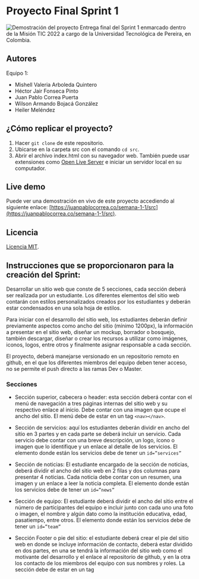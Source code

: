 # Proyecto Final Sprint 1

![Demostración del proyecto](https://dl.dropboxusercontent.com/s/3gqwud0uqrkazdl/Demo%20Sprint%201%20Equipo%201.gif)
Entrega final del Sprint 1 enmarcado dentro de la Misión TIC 2022 a cargo de la Universidad Tecnológica de Pereira, en Colombia.

## Autores

Equipo 1:

- Mishell Valeria Arboleda Quintero
- Héctor Jair Fonseca Pinto
- Juan Pablo Correa Puerta
- Wilson Armando Bojacá González
- Heiler Meléndez

## ¿Cómo replicar el proyecto?

1. Hacer `git clone` de este repositorio.
2. Ubicarse en la carpeta src con el comando `cd src`.
3. Abrir el archivo index.html con su navegador web. También puede usar extensiones como [Open Live Server](https://marketplace.visualstudio.com/items?itemName=ritwickdey.LiveServer) e iniciar un servidor local en su computador.

## Live demo

Puede ver una demostración en vivo de este proyecto accediendo al siguiente enlace: [https://juanpablocorrea.co/semana-1-1/src](https://juanpablocorrea.co/semana-1-1/src).

## Licencia

[Licencia MIT](LICENSE).

## Instrucciones que se proporcionaron para la creación del Sprint:

Desarrollar un sitio web que conste de 5 secciones, cada sección deberá ser realizada por un estudiante. Los diferentes elementos del sitio web contarán con estilos personalizados creados por los estudiantes y deberán estar condensados en una sola hoja de estilos.

Para iniciar con el desarrollo del sitio web, los estudiantes deberán definir previamente aspectos como ancho del sitio (mínimo 1200px), la información a presentar en el sitio web, diseñar un mockup, borrador o bosquejo, también descargar, diseñar o crear los recursos a utilizar como imágenes, iconos, logos, entre otros y finalmente asignar responsable a cada sección.

El proyecto, deberá manejarse versionado en un repositorio remoto en github, en el que los diferentes miembros del equipo deben tener acceso, no se permite el push directo a las ramas Dev o Master.

### Secciones

- Sección superior, cabecera o header: esta sección deberá contar con el menú de navegación a tres páginas internas del sitio web y su respectivo enlace al inicio. Debe contar con una imagen que ocupe el ancho del sitio.
  El menú debe de estar en un tag `<nav></nav>`.
- Sección de servicios: aquí los estudiantes deberán dividir en ancho del sitio en 3 partes y en cada parte se deberá incluir un servicio. Cada servicio debe contar con una breve descripción, un logo, ícono o imagen que lo identifique y un enlace al detalle de los servicios. El elemento donde están los servicios debe de tener un `id=”services”`
- Sección de noticias: El estudiante encargado de la sección de noticias, deberá dividir el ancho del sitio web en 2 filas y dos columnas para presentar 4 noticias. Cada noticia debe contar con un resumen, una imagen y un enlace a leer la noticia completa.
  El elemento donde están los servicios debe de tener un `id=”news”`

- Sección de equipo: El estudiante deberá dividir el ancho del sitio entre el número de participantes del equipo e incluir junto con cada uno una foto o imagen, el nombre y algún dato como la institución educativa, edad, pasatiempo, entre otros.
  El elemento donde están los servicios debe de tener un `id=”team”`

- Sección Footer o pie del sitio: el estudiante deberá crear el pie del sitio web en donde se incluye información de contacto, deberá estar dividido en dos partes, en una se tendrá la información del sitio web como el motivante del desarrollo y el enlace al repositorio de github, y en la otra los contacto de los miembros del equipo con sus nombres y roles. La sección debe de estar en un tag <footer></footer>
